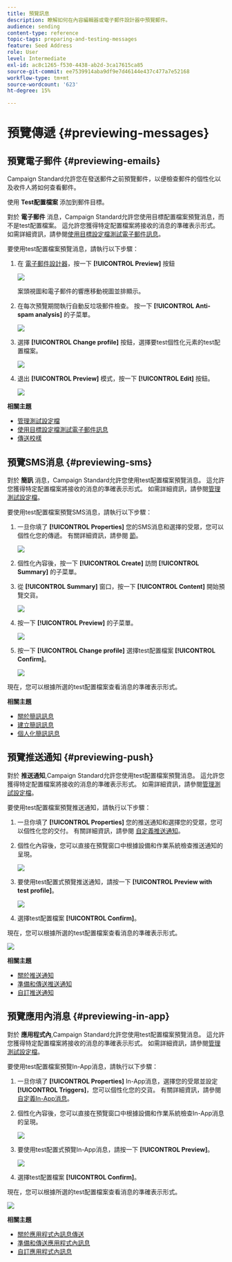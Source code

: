```yaml
---
title: 預覽訊息
description: 瞭解如何在內容編輯器或電子郵件設計器中預覽郵件。
audience: sending
content-type: reference
topic-tags: preparing-and-testing-messages
feature: Seed Address
role: User
level: Intermediate
exl-id: ac8c1265-f530-4438-ab2d-3ca17615ca85
source-git-commit: ee7539914aba9df9e7d46144e437c477a7e52168
workflow-type: tm+mt
source-wordcount: '623'
ht-degree: 15%

---
```


# 預覽傳遞 {#previewing-messages}

## 預覽電子郵件 {#previewing-emails}

Campaign Standard允許您在發送郵件之前預覽郵件，以便檢查郵件的個性化以及收件人將如何查看郵件。

使用 **Test配置檔案** 添加到郵件目標。

對於 **電子郵件** 消息，Campaign Standard允許您使用目標配置檔案預覽消息，而不是test配置檔案。 這允許您獲得特定配置檔案將接收的消息的準確表示形式。 如需詳細資訊，請參閱[使用目標設定檔測試電子郵件訊息](../../sending/using/testing-messages-using-target.md)。

要使用test配置檔案預覽消息，請執行以下步驟：

1. 在 [電子郵件設計器](../../designing/using/designing-content-in-adobe-campaign.md)，按一下 **[!UICONTROL Preview]** 按鈕

   ![](assets/sending_preview.png)

   案頭視圖和電子郵件的響應移動視圖並排顯示。

1. 在每次預覽期間執行自動反垃圾郵件檢查。 按一下 **[!UICONTROL Anti-spam analysis]** 的子菜單。

   ![](assets/sending_anti-spam_analysis.png)

1. 選擇 **[!UICONTROL Change profile]** 按鈕，選擇要test個性化元素的test配置檔案。

   ![](assets/sending_test-profile.png)

1. 退出 **[!UICONTROL Preview]** 模式，按一下 **[!UICONTROL Edit]** 按鈕。

   ![](assets/sending_preview_edit.png)

**相關主題**

* [管理測試設定檔](../../audiences/using/managing-test-profiles.md)
* [使用目標設定檔測試電子郵件訊息](../../sending/using/testing-messages-using-target.md)
* [傳送校樣](../../sending/using/sending-proofs.md)

## 預覽SMS消息 {#previewing-sms}

對於 **簡訊** 消息，Campaign Standard允許您使用test配置檔案預覽消息。 這允許您獲得特定配置檔案將接收的消息的準確表示形式。 如需詳細資訊，請參閱[管理測試設定檔](../../audiences/using/managing-test-profiles.md)。

要使用test配置檔案預覽SMS消息，請執行以下步驟：

1. 一旦你填了 **[!UICONTROL Properties]** 您的SMS消息和選擇的受眾，您可以個性化您的傳遞。 有關詳細資訊，請參閱 [節](../../channels/using/personalizing-sms-messages.md)。

   ![](assets/sms_preview.png)

1. 個性化內容後，按一下 **[!UICONTROL Create]** 訪問 **[!UICONTROL Summary]** 的子菜單。

1. 從 **[!UICONTROL Summary]** 窗口，按一下 **[!UICONTROL Content]** 開始預覽交貨。

   ![](assets/sms_preview_2.png)

1. 按一下 **[!UICONTROL Preview]** 的子菜單。

   ![](assets/sms_preview_3.png)

1. 按一下 **[!UICONTROL Change profile]** 選擇test配置檔案 **[!UICONTROL Confirm]**。

   ![](assets/sms_preview_4.png)

現在，您可以根據所選的test配置檔案查看消息的準確表示形式。

**相關主題**

* [關於簡訊訊息](../../channels/using/about-sms-messages.md)
* [建立簡訊訊息](../../channels/using/creating-an-sms-message.md)
* [個人化簡訊訊息](../../channels/using/personalizing-sms-messages.md)

## 預覽推送通知 {#previewing-push}

對於 **推送通知**,Campaign Standard允許您使用test配置檔案預覽消息。 這允許您獲得特定配置檔案將接收的消息的準確表示形式。 如需詳細資訊，請參閱[管理測試設定檔](../../audiences/using/managing-test-profiles.md)。

要使用test配置檔案預覽推送通知，請執行以下步驟：

1. 一旦你填了 **[!UICONTROL Properties]** 您的推送通知和選擇您的受眾，您可以個性化您的交付。 有關詳細資訊，請參閱 [自定義推送通知](../../channels/using/customizing-a-push-notification.md)。

1. 個性化內容後，您可以直接在預覽窗口中根據設備和作業系統檢查推送通知的呈現。

   ![](assets/push_preview.png)

1. 要使用test配置式預覽推送通知，請按一下 **[!UICONTROL Preview with test profile]**。

   ![](assets/push_preview_2.png)

1. 選擇test配置檔案 **[!UICONTROL Confirm]**。

現在，您可以根據所選的test配置檔案查看消息的準確表示形式。

![](assets/push_preview_3.png)

**相關主題**

* [關於推送通知](../../channels/using/about-push-notifications.md)
* [準備和傳送推送通知](../../channels/using/preparing-and-sending-a-push-notification.md)
* [自訂推送通知](../../channels/using/customizing-a-push-notification.md)

## 預覽應用內消息 {#previewing-in-app}

對於 **應用程式內**,Campaign Standard允許您使用test配置檔案預覽消息。 這允許您獲得特定配置檔案將接收的消息的準確表示形式。 如需詳細資訊，請參閱[管理測試設定檔](../../audiences/using/managing-test-profiles.md)。

要使用test配置檔案預覽In-App消息，請執行以下步驟：

1. 一旦你填了 **[!UICONTROL Properties]** In-App消息，選擇您的受眾並設定 **[!UICONTROL Triggers]**，您可以個性化您的交貨。 有關詳細資訊，請參閱 [自定義In-App消息](../../channels/using/customizing-an-in-app-message.md)。

1. 個性化內容後，您可以直接在預覽窗口中根據設備和作業系統檢查In-App消息的呈現。

   ![](assets/in_app_preview.png)

1. 要使用test配置式預覽In-App消息，請按一下 **[!UICONTROL Preview]**。

   ![](assets/in_app_preview_2.png)

1. 選擇test配置檔案 **[!UICONTROL Confirm]**。

現在，您可以根據所選的test配置檔案查看消息的準確表示形式。

![](assets/in_app_preview_3.png)

**相關主題**

* [關於應用程式內訊息傳送](../../channels/using/about-in-app-messaging.md)
* [準備和傳送應用程式內訊息](../../channels/using/preparing-and-sending-an-in-app-message.md)
* [自訂應用程式內訊息](../../channels/using/customizing-an-in-app-message.md)

